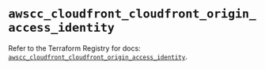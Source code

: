 # `awscc_cloudfront_cloudfront_origin_access_identity`

Refer to the Terraform Registry for docs: [`awscc_cloudfront_cloudfront_origin_access_identity`](https://registry.terraform.io/providers/hashicorp/awscc/0.70.0/docs/resources/cloudfront_cloudfront_origin_access_identity).
